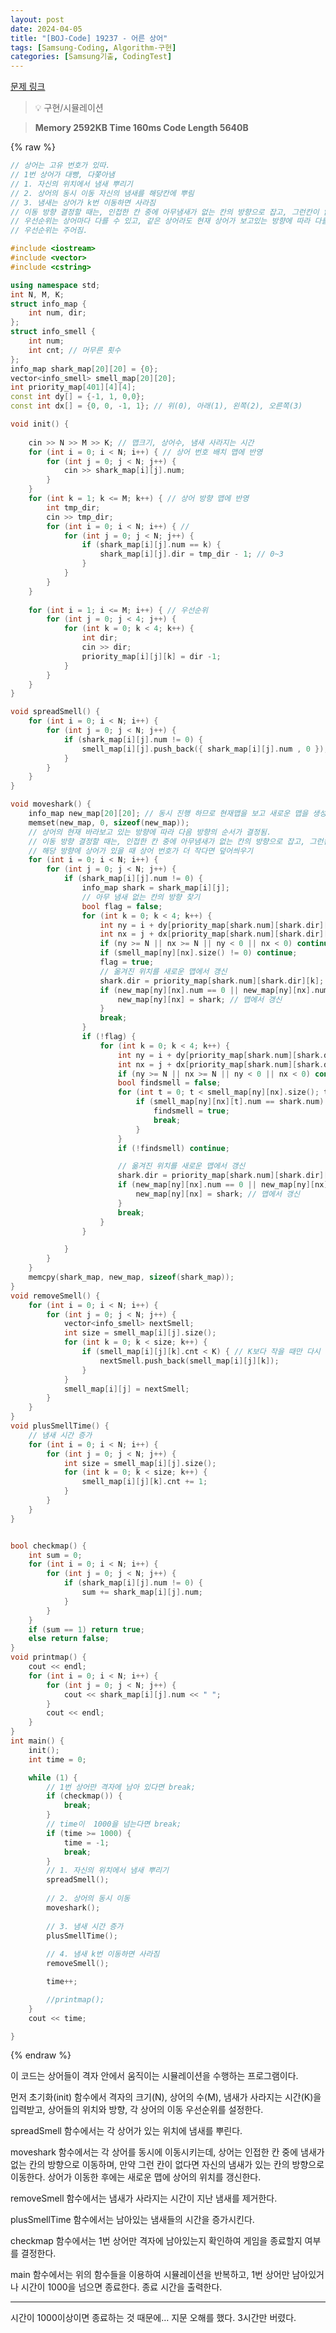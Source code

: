 ```yaml
---
layout: post
date: 2024-04-05
title: "[BOJ-Code] 19237 - 어른 상어"
tags: [Samsung-Coding, Algorithm-구현]
categories: [Samsung기출, CodingTest]
---
```


[문제 링크](https://www.acmicpc.net/problem/19237)


> 💡 구현/시뮬레이션


> **Memory   2592KB                                   Time   160ms                               Code Length   5640B**



{% raw %}
```c++
// 상어는 고유 번호가 있따.
// 1번 상어가 대빵, 다쫓아냄
// 1. 자신의 위치에서 냄새 뿌리기
// 2. 상어의 동시 이동 자신의 냄새를 해당칸에 뿌림
// 3. 냄새는 상어가 k번 이동하면 사라짐
// 이동 방향 결정할 때는, 인접한 칸 중에 아무냄새가 없는 칸의 방향으로 잡고, 그런칸이 없으면 자신의 냄새가 있는 칸의 방향으로 잡음.
// 우선순위는 상어마다 다를 수 있고, 같은 상어라도 현재 상어가 보고있는 방향에 따라 다를 수 도 있다.
// 우선순위는 주어짐.

#include <iostream>
#include <vector>
#include <cstring>

using namespace std;
int N, M, K;
struct info_map {
	int num, dir;
};
struct info_smell {
	int num;
	int cnt; // 머무른 횟수
};
info_map shark_map[20][20] = {0};
vector<info_smell> smell_map[20][20];
int priority_map[401][4][4];
const int dy[] = {-1, 1, 0,0};
const int dx[] = {0, 0, -1, 1}; // 위(0), 아래(1), 왼쪽(2), 오른쪽(3)

void init() {
	
	cin >> N >> M >> K; // 맵크기, 상어수, 냄새 사라지는 시간
	for (int i = 0; i < N; i++) { // 상어 번호 배치 맵에 반영
		for (int j = 0; j < N; j++) {
			cin >> shark_map[i][j].num;
		}
	}
	for (int k = 1; k <= M; k++) { // 상어 방향 맵에 반영
		int tmp_dir;
		cin >> tmp_dir;
		for (int i = 0; i < N; i++) { // 
			for (int j = 0; j < N; j++) {
				if (shark_map[i][j].num == k) {
					shark_map[i][j].dir = tmp_dir - 1; // 0~3
				}
			}
		}
	}
	
	for (int i = 1; i <= M; i++) { // 우선순위
		for (int j = 0; j < 4; j++) {
			for (int k = 0; k < 4; k++) {
				int dir;
				cin >> dir;
				priority_map[i][j][k] = dir -1;
			}
		}
	}
}

void spreadSmell() {
	for (int i = 0; i < N; i++) {
		for (int j = 0; j < N; j++) {
			if (shark_map[i][j].num != 0) {
				smell_map[i][j].push_back({ shark_map[i][j].num , 0 });
			}
		}
	}
}

void moveshark() {
	info_map new_map[20][20]; // 동시 진행 하므로 현재맵을 보고 새로운 맵을 생성함.
	memset(new_map, 0, sizeof(new_map));
	// 상어의 현재 바라보고 있는 방향에 따라 다음 방향의 순서가 결정됨.
	// 이동 방향 결정할 때는, 인접한 칸 중에 아무냄새가 없는 칸의 방향으로 잡고, 그런칸이 없으면 자신의 냄새가 있는 칸의 방향으로 잡음.
	// 해당 방향에 상어가 있을 때 상어 번호가 더 작다면 덮어씌우기
	for (int i = 0; i < N; i++) {
		for (int j = 0; j < N; j++) {
			if (shark_map[i][j].num != 0) {
				info_map shark = shark_map[i][j];
				// 아무 냄새 없는 칸의 방향 찾기
				bool flag = false;
				for (int k = 0; k < 4; k++) {
					int ny = i + dy[priority_map[shark.num][shark.dir][k]];
					int nx = j + dx[priority_map[shark.num][shark.dir][k]];
					if (ny >= N || nx >= N || ny < 0 || nx < 0) continue;
					if (smell_map[ny][nx].size() != 0) continue;
					flag = true;
					// 옮겨진 위치를 새로운 맵에서 갱신
					shark.dir = priority_map[shark.num][shark.dir][k]; // 방향 갱신
					if (new_map[ny][nx].num == 0 || new_map[ny][nx].num > shark.num) { // 빈칸이거나 기존에 있던 놈 보다 수가 작아야함
						new_map[ny][nx] = shark; // 맵에서 갱신
					}
					break;
				}
				if (!flag) {
					for (int k = 0; k < 4; k++) {
						int ny = i + dy[priority_map[shark.num][shark.dir][k]];
						int nx = j + dx[priority_map[shark.num][shark.dir][k]];
						if (ny >= N || nx >= N || ny < 0 || nx < 0) continue;
						bool findsmell = false;
						for (int t = 0; t < smell_map[ny][nx].size(); t++) {
							if (smell_map[ny][nx][t].num == shark.num) {
								findsmell = true;
								break;
							}
						}
						if (!findsmell) continue;

						// 옮겨진 위치를 새로운 맵에서 갱신
						shark.dir = priority_map[shark.num][shark.dir][k]; // 방향 갱신
						if (new_map[ny][nx].num == 0 || new_map[ny][nx].num > shark.num) { // 빈칸이거나 기존에 있던 놈 보다 수가 작아야함
							new_map[ny][nx] = shark; // 맵에서 갱신
						}
						break;
					}
				}

			}
		}
	}
	memcpy(shark_map, new_map, sizeof(shark_map));
}
void removeSmell() {
	for (int i = 0; i < N; i++) {
		for (int j = 0; j < N; j++) {
			vector<info_smell> nextSmell;
			int size = smell_map[i][j].size();
			for (int k = 0; k < size; k++) {
				if (smell_map[i][j][k].cnt < K) { // K보다 작을 때만 다시 추가해줌.
					nextSmell.push_back(smell_map[i][j][k]);
				}
			}
			smell_map[i][j] = nextSmell;
		}
	}
}
void plusSmellTime() {
	// 냄새 시간 증가
	for (int i = 0; i < N; i++) {
		for (int j = 0; j < N; j++) {
			int size = smell_map[i][j].size();
			for (int k = 0; k < size; k++) {
				smell_map[i][j][k].cnt += 1;
			}
		}
	}
}


bool checkmap() {
	int sum = 0;
	for (int i = 0; i < N; i++) {
		for (int j = 0; j < N; j++) {
			if (shark_map[i][j].num != 0) {
				sum += shark_map[i][j].num;
			}
		}
	}
	if (sum == 1) return true;
	else return false;
}
void printmap() {
	cout << endl;
	for (int i = 0; i < N; i++) {
		for (int j = 0; j < N; j++) {
			cout << shark_map[i][j].num << " ";
		}
		cout << endl;
	}
}
int main() {
	init();
	int time = 0;

	while (1) {
		// 1번 상어만 격자에 남아 있다면 break;
		if (checkmap()) {
			break;
		}
		// time이  1000을 넘는다면 break;
		if (time >= 1000) {
			time = -1;
			break;
		}
		// 1. 자신의 위치에서 냄새 뿌리기
		spreadSmell();
		
		// 2. 상어의 동시 이동
		moveshark();
		
		// 3. 냄새 시간 증가 
		plusSmellTime();
		
		// 4. 냄새 k번 이동하면 사라짐
		removeSmell();

		time++;

		//printmap();
	}
	cout << time;

}
```
{% endraw %}



이 코드는 상어들이 격자 안에서 움직이는 시뮬레이션을 수행하는 프로그램이다.

먼저 초기화(init) 함수에서 격자의 크기(N), 상어의 수(M), 냄새가 사라지는 시간(K)을 입력받고, 상어들의 위치와 방향, 각 상어의 이동 우선순위를 설정한다.

spreadSmell 함수에서는 각 상어가 있는 위치에 냄새를 뿌린다.

moveshark 함수에서는 각 상어를 동시에 이동시키는데, 상어는 인접한 칸 중에 냄새가 없는 칸의 방향으로 이동하며, 만약 그런 칸이 없다면 자신의 냄새가 있는 칸의 방향으로 이동한다. 상어가 이동한 후에는 새로운 맵에 상어의 위치를 갱신한다.

removeSmell 함수에서는 냄새가 사라지는 시간이 지난 냄새를 제거한다.

plusSmellTime 함수에서는 남아있는 냄새들의 시간을 증가시킨다.

checkmap 함수에서는 1번 상어만 격자에 남아있는지 확인하여 게임을 종료할지 여부를 결정한다.

main 함수에서는 위의 함수들을 이용하여 시뮬레이션을 반복하고, 1번 상어만 남아있거나 시간이 1000을 넘으면 종료한다. 종료 시간을 출력한다.


---


시간이 1000이상이면 종료하는 것 때문에… 지문 오해를 했다. 3시간만 버렸다.

